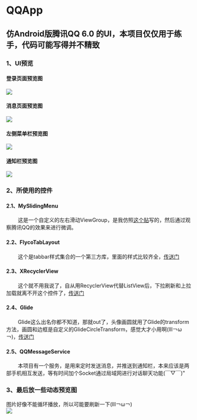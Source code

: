 QQApp
=====

## 仿Android版腾讯QQ 6.0 的UI，本项目仅仅用于练手，代码可能写得并不精致

### 1、UI预览
#### 登录页面预览图
![](https://raw.githubusercontent.com/ssj64260/QQApp/master/image/Screenshot_20170508-212604.png)

#### 消息页面预览图
![](https://raw.githubusercontent.com/ssj64260/QQApp/master/image/Screenshot_20170508-212621.png)

#### 左侧菜单栏预览图
![](https://raw.githubusercontent.com/ssj64260/QQApp/master/image/Screenshot_20170508-212653.png)

#### 通知栏预览图
![](https://raw.githubusercontent.com/ssj64260/QQApp/master/image/Screenshot_20170508-212635.png)

### 2、所使用的控件
#### 2.1、MySlidingMenu
         这是一个自定义的左右滑动ViewGroup，是我仿照[这个贴](http://www.jcodecraeer.com/a/anzhuokaifa/androidkaifa/2016/0909/6612.html)写的，然后通过观察腾讯QQ的效果来进行微调。
         
#### 2.2、FlycoTabLayout
         这个是tabbar样式集合的一个第三方库，里面的样式比较齐全，[传送门](https://github.com/H07000223/FlycoTabLayout)
         
#### 2.3、XRecyclerView
         这个就不用我说了，自从用RecyclerView代替ListView后，下拉刷新和上拉加载就离不开这个控件了，[传送门](https://github.com/jianghejie/XRecyclerView)

#### 2.4、Glide
         Glide这么出名你都不知道，那就out了，头像画圆就用了Glide的transform方法，画圆和边框是自定义的GlideCircleTransform，感觉大才小用啊(lll￢ω￢)，[传送门](https://github.com/bumptech/glide)
         
#### 2.5、QQMessageService
         本项目有一个服务，是用来定时发送消息，并推送到通知栏，本来应该是两部手机相互发送，等有时间加个Socket通过局域网进行对话聊天功能(￣▽￣)"

### 3、最后放一些动态预览图
  图片好像不能循环播放，所以可能要刷新一下(lll￢ω￢)<br>
![](https://raw.githubusercontent.com/ssj64260/QQApp/master/image/20170508224328-1.gif)
